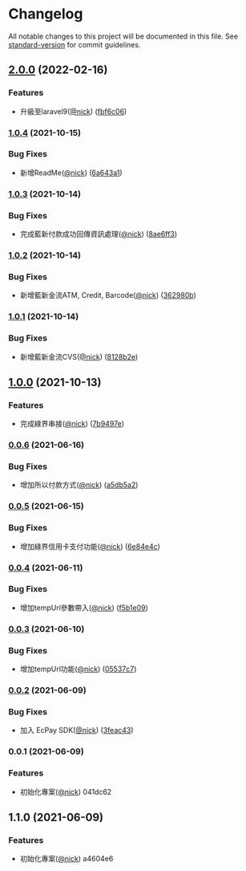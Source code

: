 # Changelog

All notable changes to this project will be documented in this file. See [standard-version](https://github.com/conventional-changelog/standard-version) for commit guidelines.

## [2.0.0](https://github.com/castion2293/paytool/compare/v1.0.4...v2.0.0) (2022-02-16)


### Features

* 升級至laravel9([@nick](https://github.com/nick)) ([fbf6c06](https://github.com/castion2293/paytool/commit/fbf6c069e0b19e0f14929987b05f14c9686024d1))

### [1.0.4](https://github.com/castion2293/paytool/compare/v1.0.3...v1.0.4) (2021-10-15)


### Bug Fixes

* 新增ReadMe([@nick](https://github.com/nick)) ([6a643a1](https://github.com/castion2293/paytool/commit/6a643a1ccabccfee3d2d49432adcdd58d8ddf28a))

### [1.0.3](https://github.com/castion2293/paytool/compare/v1.0.2...v1.0.3) (2021-10-14)


### Bug Fixes

* 完成藍新付款成功回傳資訊處理([@nick](https://github.com/nick)) ([8ae6ff3](https://github.com/castion2293/paytool/commit/8ae6ff37b668f8e221e54dc323996c7599b77080))

### [1.0.2](https://github.com/castion2293/paytool/compare/v1.0.1...v1.0.2) (2021-10-14)


### Bug Fixes

* 新增藍新金流ATM, Credit, Barcode([@nick](https://github.com/nick)) ([362980b](https://github.com/castion2293/paytool/commit/362980b2e766d2fbfed893758183112facfc894f))

### [1.0.1](https://github.com/castion2293/paytool/compare/v1.0.0...v1.0.1) (2021-10-14)


### Bug Fixes

* 新增藍新金流CVS([@nick](https://github.com/nick)) ([8128b2e](https://github.com/castion2293/paytool/commit/8128b2ec3ef1dd6a8643719256fcf4204be7906e))

## [1.0.0](https://github.com/castion2293/paytool/compare/v0.0.6...v1.0.0) (2021-10-13)


### Features

* 完成綠界串接([@nick](https://github.com/nick)) ([7b9497e](https://github.com/castion2293/paytool/commit/7b9497e6319a5d1bee9c2653c08715b6ff4b844a))

### [0.0.6](https://github.com/castion2293/paytool/compare/v0.0.5...v0.0.6) (2021-06-16)


### Bug Fixes

* 增加所以付款方式([@nick](https://github.com/nick)) ([a5db5a2](https://github.com/castion2293/paytool/commit/a5db5a2256b591ea73b05d3e26785b20f8a74fc1))

### [0.0.5](https://github.com/castion2293/paytool/compare/v0.0.4...v0.0.5) (2021-06-15)


### Bug Fixes

* 增加綠界信用卡支付功能([@nick](https://github.com/nick)) ([6e84e4c](https://github.com/castion2293/paytool/commit/6e84e4cafc4018707e07a8f1c018b5560dc79b39))

### [0.0.4](https://github.com/castion2293/paytool/compare/v0.0.3...v0.0.4) (2021-06-11)


### Bug Fixes

* 增加tempUrl參數帶入([@nick](https://github.com/nick)) ([f5b1e09](https://github.com/castion2293/paytool/commit/f5b1e099aaea74ee3f3910d67f648868411cb109))

### [0.0.3](https://github.com/castion2293/paytool/compare/v0.0.2...v0.0.3) (2021-06-10)


### Bug Fixes

* 增加tempUrl功能([@nick](https://github.com/nick)) ([05537c7](https://github.com/castion2293/paytool/commit/05537c75b81b2ab73e2c434a0c593300aff6f60b))

### [0.0.2](https://github.com/castion2293/paytool/compare/v0.0.1...v0.0.2) (2021-06-09)


### Bug Fixes

* 加入 EcPay SDK([@nick](https://github.com/nick)) ([3feac43](https://github.com/castion2293/paytool/commit/3feac43b931a6801809a85f4b9ff7397c75df382))

### 0.0.1 (2021-06-09)


### Features

* 初始化專案([@nick](undefined/nick)) 041dc62

## 1.1.0 (2021-06-09)


### Features

* 初始化專案([@nick](undefined/nick)) a4604e6
